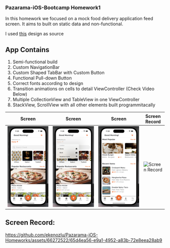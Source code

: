 ### Pazarama-iOS-Bootcamp Homework1
In this homework we focused on a mock food delivery application feed screen. It aims to built on static data and non-functional.

I used [this](https://www.behance.net/gallery/108639283/Meal-Monkey-Food-delivery-iOS-mobile-application) design as source
## App Contains
1. Semi-functional build
2. Custom NavigationBar
3. Custom Shaped TabBar with Custom Button
4. Functional Pull-down Button
5. Correct fonts according to design
6. Transition animations on cells to detail ViewController (Check Video Below)
7. Multiple CollectionView and TableView in one ViewController
8. StackView, ScrollView with all other elements built programmitacally

| Screen | Screen | Screen | Screen Record |
| ------ | ------ | ------ | ------------- |
| ![Screen](https://github.com/ekenozlu/Pazarama-iOS-Homeworks/blob/main/Homework1/GitImages/screen1.png "Screen") | ![Screen](https://github.com/ekenozlu/Pazarama-iOS-Homeworks/blob/main/Homework1/GitImages/screen2.png "Screen") | ![Screen](https://github.com/ekenozlu/Pazarama-iOS-Homeworks/blob/main/Homework1/GitImages/screen3.png "Screen") | ![Screen Record](https://github.com/ekenozlu/Pazarama-iOS-Homeworks/blob/main/Homework1/GitImages/screenGif.gif "Screen Record") |




## Screen Record:
https://github.com/ekenozlu/Pazarama-iOS-Homeworks/assets/66272522/65d4ea56-e9a1-4952-a83b-72e8eea28ab9

